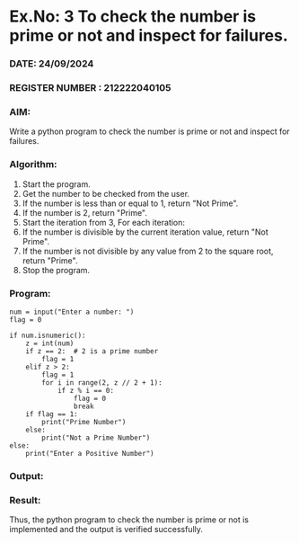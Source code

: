 # Ex.No: 3 To check the number is prime or not and inspect for failures.
 
### DATE: 24/09/2024                                                                          
### REGISTER NUMBER : 212222040105
### AIM: 
Write a python program to check the number is prime or not and inspect for failures.
 
### Algorithm:
1. Start the program.
2. Get the number to be checked from the user.
3. If the number is less than or equal to 1, return "Not Prime".
4. If the number is 2, return "Prime".
5. Start the iteration from 3, For each iteration:
6. If the number is divisible by the current iteration value, return "Not Prime".
7. If the number is not divisible by any value from 2 to the square root, return "Prime".
8. Stop the program.

### Program:
```
num = input("Enter a number: ")
flag = 0

if num.isnumeric(): 
    z = int(num)
    if z == 2:  # 2 is a prime number
        flag = 1
    elif z > 2:
        flag = 1  
        for i in range(2, z // 2 + 1):  
            if z % i == 0:
                flag = 0 
                break
    if flag == 1:
        print("Prime Number")
    else:
        print("Not a Prime Number")
else:
    print("Enter a Positive Number")

```
### Output:


### Result:
Thus, the python program to check the number is prime or not is implemented and the output is verified successfully.
